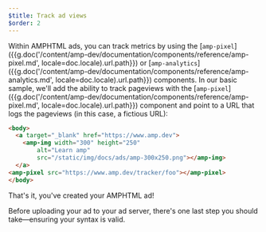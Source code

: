```yaml
---
$title: Track ad views
$order: 2
---
```


Within AMPHTML ads, you can track metrics by using the [`amp-pixel`]({{g.doc('/content/amp-dev/documentation/components/reference/amp-pixel.md', locale=doc.locale).url.path}}) or [`amp-analytics`]({{g.doc('/content/amp-dev/documentation/components/reference/amp-analytics.md', locale=doc.locale).url.path}}) components.  In our basic sample, we'll add the ability to track pageviews with the [`amp-pixel`]({{g.doc('/content/amp-dev/documentation/components/reference/amp-pixel.md', locale=doc.locale).url.path}}) component and point to a URL that logs the pageviews (in this case, a fictious URL):

```html hl_lines="7"
<body>
  <a target="_blank" href="https://www.amp.dev">
    <amp-img width="300" height="250"
        alt="Learn amp"
        src="/static/img/docs/ads/amp-300x250.png"></amp-img>
  </a>
<amp-pixel src="https://www.amp.dev/tracker/foo"></amp-pixel>
</body>
```

That's it, you've created your AMPHTML ad!

Before uploading your ad to your ad server, there's one last step you should take&mdash;ensuring your syntax is valid.
